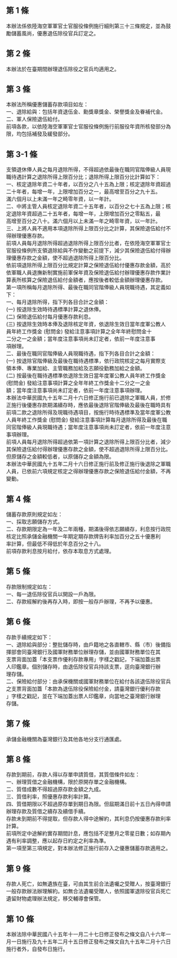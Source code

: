 第 1 條
-------
本辦法係依陸海空軍軍官士官服役條例施行細則第三十三條規定，並為鼓  
勵儲蓄風尚，優惠退伍除役官兵訂定之。

第 2 條
-------
本辦法於在臺期間辦理退伍除役之官兵均適用之。

第 3 條
-------
本辦法所稱優惠儲蓄存款項目如左：  
一、退除給與：包括年資退伍金、勳獎章獎金、榮譽獎金及眷補代金。  
二、軍人保險退伍給付。  
前項各款，以依陸海空軍軍官士官服役條例施行前服役年資所核發部分為  
限，均包括補發及緩發部分。

第 3-1 條
---------
支領退休俸人員之每月退除所得，不得超過依最後在職同官階俸級人員現  
職待遇計算之退除所得上限百分比；退除所得上限百分比計算如下：  
一、核定退除年資二十年者，以百分之八十五為上限；核定退除年資超過  
    二十年者，每增一年，上限增加百分之一，最高增至百分之九十五。  
    滿六個月以上未滿一年之畸零年資，以一年計。  
二、中將主管人員核定退除年資二十五年者，以百分之七十五為上限；核  
    定退除年資超過二十五年者，每增一年，上限增加百分之零點五，最  
    高增至百分之八十。滿六個月以上未滿一年之畸零年資，以一年計。  
三、上將人員不適用本項退除所得上限百分比之計算，其保險退伍給付不  
    得辦理優惠存款。  
前項人員每月退除所得超過退除所得上限百分比者，在依陸海空軍軍官士  
官服役條例所支領退除給與不作變動之前提下，減少其保險退伍給付得辦  
理優惠存款之金額，使不超過退除所得上限百分比。  
依前項退除所得上限百分比規定計算之保險退伍給付優惠存款金額，高於  
依軍職人員退撫新制實施前軍保年資及保險退伍給付辦理優惠存款作業計  
算表所核算之保險退伍給付金額者，應按後者較低金額辦理優惠存款。  
第一項所稱每月退除所得、最後在職同官階俸級人員現職待遇，其定義如  
下：  
一、每月退除所得，指下列各目合計之金額：  
 (一) 按退除生效時待遇標準計算之退休俸。  
 (二) 保險退伍給付每月優惠存款利息。  
 (三) 按退除生效時本俸及退除核定年資，依退除生效日當年度軍公教人  
      員年終工作獎金 (慰問金) 發給注意事項計算之全年年終慰問金十  
      二分之一之金額；當年度注意事項尚未訂定者，依前一年度注意事  
      項辦理。  
二、最後在職同官階俸級人員現職待遇，指下列各目合計之金額：  
 (一) 按退除官階俸級及最後在職待遇標準，依行政院核定之每月實際支  
      領本俸、專業加給、主管職務加給及志願役勤務加給之金額。  
 (二) 按最後在職待遇標準依退除生效日當年度軍公教人員年終工作獎金  
       (慰問金) 發給注意事項計算之全年年終工作獎金十二分之一之金  
      額；當年度注意事項尚未訂定者，依前一年度注意事項辦理。  
本辦法中華民國九十五年二月十六日修正施行前已退除之軍職人員，於修  
正施行後優惠存款期滿續存時，應依最後退除官階俸級及最後在職時具有  
前項二款之退除所得及現職待遇項目，按施行時待遇標準及當年度軍公教  
人員年終工作獎金 (慰問金) 發給注意事項計算每月退除所得及最後在職  
同官階俸級人員現職待遇；當年度注意事項尚未訂定者，依前一年度注意  
事項辦理。  
前項人員每月退除所得超過依第一項計算之退除所得上限百分比者，減少  
其保險退伍給付得辦理優惠存款之金額，使不超過退除所得上限百分比。  
但原儲存之金額較低者，以原儲存之金額為限。  
本辦法中華民國九十五年二月十六日修正施行前及修正施行後退除之軍職  
人員，已依前六項規定核定之得辦理優惠存款之保險退伍給付金額，不再  
變動。

第 4 條
-------
儲蓄存款原則規定如左：  
一、採取志願儲存方式。  
二、存款期限定為一年及二年兩種，期滿後得依志願續存，利息按行政院  
    核定比照承儲金融機關一年期定期存款牌告利率加百分之五十優惠利  
    率計算，但最低不得低於年息百分之十八。  
前項存款利息按月給付，依存本取息方式處理。

第 5 條
-------
存款限制規定如左：  
一、每一退伍除役官兵以開設一戶為限。  
二、存款經解約後再存入時，即按一般存戶辦理，不再予以優惠。

第 6 條
-------
存款手續規定如下：  
一、退除給與部分：整批儲存時，由戶籍地之各直轄市、縣（市）後備指  
    揮部會同臺灣銀行及國軍財務單位辦理存儲，並由國軍財務單位在其  
    支票背面加蓋「本支票作優利存款專用」字樣之戳記，下端加蓋出票  
    人印鑑章。個別儲存時，由退伍除役官兵持該支票，逕向臺灣銀行辦  
    理存儲。  
二、保險給付部分：由承保機關或國軍財務單位在給付各該退伍除役官兵  
    之支票背面加蓋「本款為退伍除役保險給付金，請臺灣銀行優利存款  
    」字樣之戳記，並在下端加蓋出票人印鑑章，向當地之臺灣銀行辦理  
    存儲。

第 7 條
-------
承儲金融機關為臺灣銀行及其他各地分支行通匯處。

第 8 條
-------
存款到期前，存款人得以存單申請質借，其質借條件如左：  
一、辦理質借之金融機構，限於原開存單之金融機構。  
二、質借成數不得超過原存款金額之九成。  
三、質借利率，照優惠存款利率計算。  
四、質借期限以不超過原存單到期日為限。但屆期滿日前十五日內得申請  
    辦理存款及質借之續存及續借手續。  
存款未到期前不得提取，但存款人得中途解約，其利息仍按優惠存款利率  
計算。  
前項所定中途解約實存期間計息，應包括不足整月之零星日數；如存期內  
遇有利率調整，應以起存日約定之利率為準。  
第一項至第三項規定，對本辦法修正施行前存入之優惠儲蓄存款適用之。

第 9 條
-------
存款人死亡，如無遺族在臺，可由其生前合法遺囑之受贈人，按臺灣銀行  
一般存款辦法辦理解約。如無合法遺囑受贈人，依照國軍退除役官兵死亡  
遺留財物處理辦法規定，移交輔導會保管。

第 10 條
--------
本辦法除中華民國八十五年十一月二十七日修正發布之條文自八十六年一  
月一日施行及九十五年二月十五日修正發布之條文自九十五年二月十六日  
施行者外，自發布日施行。

